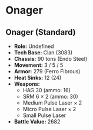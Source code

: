 # Onager
## Onager (Standard)
- **Role:** Undefined
- **Tech Base:** Clan (3083)
- **Chassis:** 90 tons (Endo Steel)
- **Movement:** 3 / 5 / 5
- **Armor:** 279 (Ferro Fibrous)
- **Heat Sinks:** 12 (24)
- **Weapons:**
  - HAG 30 (ammo: 16)
  - SRM 6 × 2 (ammo: 30)
  - Medium Pulse Laser × 2
  - Micro Pulse Laser × 2
  - Small Pulse Laser
- **Battle Value:** 2682

